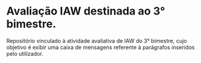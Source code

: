 # Avaliação IAW destinada ao 3° bimestre.

Repositório vinculado à atividade avaliativa de IAW do 3° bimestre, cujo objetivo é exibir uma caixa de mensagens referente à parágrafos inseridos pelo utilizador.